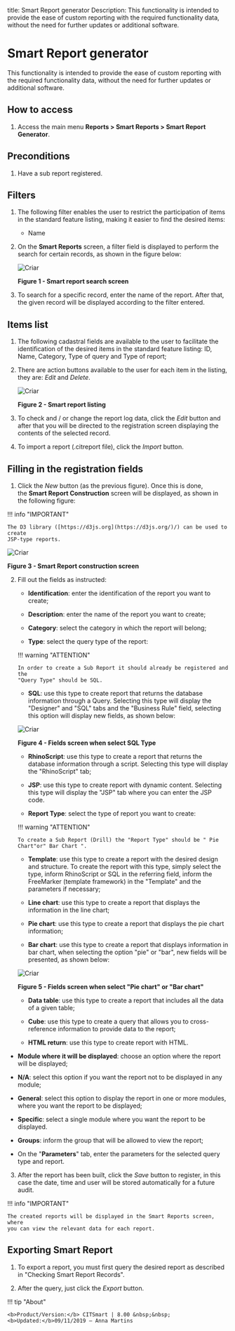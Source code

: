 title: Smart Report generator
Description: This functionality is intended to provide the ease of custom reporting with the required functionality data, without the need for further updates or additional software.

# Smart Report generator

This functionality is intended to provide the ease of custom reporting with the
required functionality data, without the need for further updates or additional
software.

How to access
-------------

1.  Access the main menu **Reports > Smart Reports > Smart Report
    Generator**.

Preconditions
-------------

1.  Have a sub report registered.

Filters
-------

1.  The following filter enables the user to restrict the participation of items
    in the standard feature listing, making it easier to find the desired items:

    -   Name

2.  On the **Smart Reports** screen, a filter field is displayed to perform the
    search for certain records, as shown in the figure below:

    ![Criar](images/generate-1.png)

    **Figure 1 - Smart report search screen**

3.  To search for a specific record, enter the name of the report. After that,
    the given record will be displayed according to the filter entered.

Items list
----------

1.  The following cadastral fields are available to the user to facilitate the
    identification of the desired items in the standard feature listing: ID,
    Name, Category, Type of query and Type of report;

2.  There are action buttons available to the user for each item in the listing,
    they are: *Edit* and *Delete*.

    ![Criar](images/generate-2.png)

    **Figure 2 - Smart report listing**

3.  To check and / or change the report log data, click the *Edit* button and
    after that you will be directed to the registration screen displaying the
    contents of the selected record.

4.  To import a report (.citreport file), click the *Import* button.

Filling in the registration fields
----------------------------------

1.  Click the *New* button (as the previous figure). Once this is done,
    the **Smart Report Construction** screen will be displayed, as shown in the
    following figure:

!!! info "IMPORTANT"

    The D3 library ([https://d3js.org](https://d3js.org/)/) can be used to create
    JSP-type reports.

   ![Criar](images/generate-3.png)
 
   **Figure 3 - Smart Report construction screen**

2.  Fill out the fields as instructed:

    -   **Identification**: enter the identification of the report you want to
    create;

    -   **Description**: enter the name of the report you want to create;

    -   **Category**: select the category in which the report will belong;

    -   **Type**: select the query type of the report:

    !!! warning "ATTENTION"

        In order to create a Sub Report it should already be registered and the
        "Query Type" should be SQL.

     -   **SQL**: use this type to create report that returns the database
      information through a Query. Selecting this type will display the "Designer"
      and "SQL" tabs and the "Business Rule" field, selecting this option will
      display new fields, as shown below:

    ![Criar](images/generate-4.png)

    **Figure 4 - Fields screen when select SQL Type**

     -   **RhinoScript**: use this type to create a report that returns the database
    information through a script. Selecting this type will display the
    "RhinoScript" tab;

     -   **JSP**: use this type to create report with dynamic content. Selecting this
    type will display the "JSP" tab where you can enter the JSP code.

     -   **Report Type**: select the type of report you want to create:

    !!! warning "ATTENTION"

        To create a Sub Report (Drill) the "Report Type" should be " Pie Chart"or" Bar Chart ".

     -   **Template**: use this type to create a report with the desired design and
    structure. To create the report with this type, simply select the type,
    inform RhinoScript or SQL in the referring field, inform the FreeMarker
    (template framework) in the "Template" and the parameters if necessary;

     -   **Line chart**: use this type to create a report that displays the
    information in the line chart;

     -   **Pie chart**: use this type to create a report that displays the pie chart
    information;

     -   **Bar chart**: use this type to create a report that displays information in
    bar chart, when selecting the option "pie" or "bar", new fields will be
    presented, as shown below:

     ![Criar](images/generate-5.png)

     **Figure 5 - Fields screen when select "Pie chart" or "Bar chart"**

  
     -  **Data table**: use this type to create a report that includes all the data
    of a given table;

     -  **Cube**: use this type to create a query that allows you to cross-reference
    information to provide data to the report;

     -  **HTML return**: use this type to create report with HTML.

   -  **Module where it will be displayed**: choose an option where the report
    will be displayed;

   -   **N/A**: select this option if you want the report not to be displayed in
    any module;

   -  **General**: select this option to display the report in one or more
    modules, where you want the report to be displayed;

   -  **Specific**: select a single module where you want the report to be
    displayed.

   -  **Groups**: inform the group that will be allowed to view the report;

   -  On the "**Parameters**" tab, enter the parameters for the selected query
    type and report.

3.  After the report has been built, click the *Save* button to register, in
    this case the date, time and user will be stored automatically for a future
    audit.

!!! info "IMPORTANT"

    The created reports will be displayed in the Smart Reports screen, where
    you can view the relevant data for each report.

Exporting Smart Report
----------------------

1.  To export a report, you must first query the desired report as described in
    "Checking Smart Report Records".

2.  After the query, just click the *Export* button.




!!! tip "About"

    <b>Product/Version:</b> CITSmart | 8.00 &nbsp;&nbsp;
    <b>Updated:</b>09/11/2019 – Anna Martins
